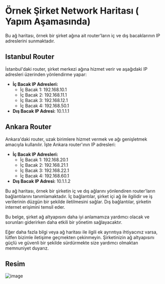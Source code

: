 # Örnek Şirket Network Haritası ( Yapım Aşamasında) 

Bu ağ haritası, örnek bir şirket ağına ait router'ların iç ve dış bacaklarının IP adreslerini sunmaktadır.

## Istanbul Router

İstanbul'daki router, şirket merkezi ağına hizmet verir ve aşağıdaki IP adresleri üzerinden yönlendirme yapar:

- **İç Bacak IP Adresleri:**
  - İç Bacak 1: 192.168.10.1
  - İç Bacak 2: 192.168.11.1
  - İç Bacak 3: 192.168.12.1
  - İç Bacak 4: 192.168.50.1
- **Dış Bacak IP Adresi:** 10.1.1.1

## Ankara Router

Ankara'daki router, uzak birimlere hizmet vermek ve ağı genişletmek amacıyla kullanılır. İşte Ankara router'ının IP adresleri:

- **İç Bacak IP Adresleri:**
  - İç Bacak 1: 192.168.20.1
  - İç Bacak 2: 192.168.21.1
  - İç Bacak 3: 192.168.22.1
  - İç Bacak 4: 192.168.60.1
- **Dış Bacak IP Adresi:** 10.1.1.2

Bu ağ haritası, örnek bir şirketin iç ve dış ağlarını yönlendiren router'ların bağlantılarını tanımlamaktadır. İç bağlantılar, şirket içi ağ ile ilgilidir ve iş verilerinin düzgün bir şekilde iletilmesini sağlar. Dış bağlantılar, şirketin internet erişimini temsil eder.

Bu belge, şirket ağ altyapısını daha iyi anlamamıza yardımcı olacak ve sorunları giderirken daha etkili bir yönetim sağlayacaktır.

Eğer daha fazla bilgi veya ağ haritası ile ilgili ek ayrıntıya ihtiyacınız varsa, lütfen bizimle iletişime geçmekten çekinmeyin. Şirketinizin ağ altyapısını güçlü ve güvenli bir şekilde sürdürmekte size yardımcı olmaktan memnuniyet duyarız.


## Resim

![image](https://github.com/ugurcomptech/CiscoRouting/assets/133202238/7200fa08-6516-43b4-9844-50ccf32ec074)
